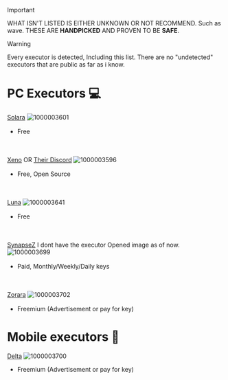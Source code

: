
> [!IMPORTANT]  
> WHAT ISN'T LISTED IS EITHER UNKNOWN OR NOT RECOMMEND. Such as wave.
> THESE ARE **HANDPICKED** AND PROVEN TO BE **SAFE**.

> [!WARNING]  
> Every executor is detected, Including this list. There are no "undetected" executors that are public as far as i know.



# PC Executors 💻
[Solara](https://getsolara.dev)
![1000003601](https://github.com/user-attachments/assets/a98b15ed-02f3-43a7-b682-7c76522aada2)
* Free
ㅤ

ㅤ

[Xeno](https://github.com/rlz-ve/x/releases/download/1.0.9-New/Xeno-v1.0.9-x64-New.zip)
OR
[Their Discord](https://discord.gg/getxeno)
![1000003596](https://github.com/user-attachments/assets/e1d71229-0599-4e09-8923-2efe21cc1a23)
* Free, Open Source
ㅤ

ㅤ

[Luna](https://discord.gg/getluna)
![1000003641](https://github.com/user-attachments/assets/40a942ff-0c1f-488c-b55e-545f90ca868c)
* Free
ㅤ

ㅤ

[SynapseZ](https://synapsez.net/)
I dont have the executor Opened image as of now.
![1000003699](https://github.com/user-attachments/assets/76aaef6f-78df-43e3-b040-6c8f697e08c5)
* Paid, Monthly/Weekly/Daily keys
ㅤ

ㅤ

[Zorara](discord.gg/realzorara)
![1000003702](https://github.com/user-attachments/assets/7e9e7c9b-5032-408e-b596-0cd87d09760a)
* Freemium (Advertisement or pay for key)
ㅤ
ㅤ
# Mobile executors 📱
[Delta](https://discord.gg/deltaex)
![1000003700](https://github.com/user-attachments/assets/22ba4702-77c3-4fa2-afb4-7b975862b0fd)
* Freemium (Advertisement or pay for key)


